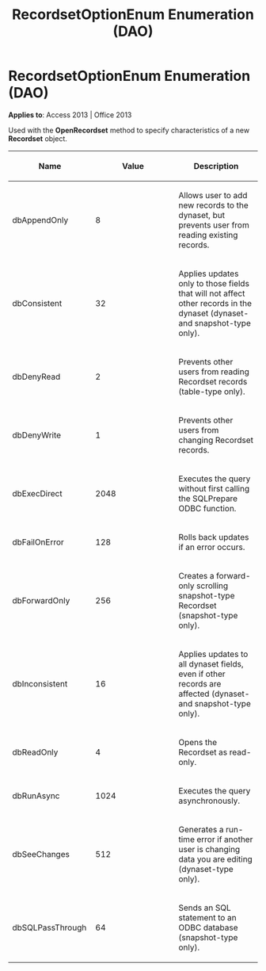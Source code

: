 ﻿---
title: RecordsetOptionEnum Enumeration (DAO)
TOCTitle: RecordsetOptionEnum Enumeration
ms:assetid: 3a9d8664-dcb6-cb60-7cf6-e229eb699ef1
ms:mtpsurl: https://msdn.microsoft.com/library/Ff192649(v=office.15)
ms:contentKeyID: 48544266
ms.date: 09/18/2015
mtps_version: v=office.15
---

# RecordsetOptionEnum Enumeration (DAO)


**Applies to**: Access 2013 | Office 2013

Used with the **OpenRecordset** method to specify characteristics of a new **Recordset** object.

<table>
<colgroup>
<col style="width: 33%" />
<col style="width: 33%" />
<col style="width: 33%" />
</colgroup>
<thead>
<tr class="header">
<th><p>Name</p></th>
<th><p>Value</p></th>
<th><p>Description</p></th>
</tr>
</thead>
<tbody>
<tr class="odd">
<td><p>dbAppendOnly</p></td>
<td><p>8</p></td>
<td><p>Allows user to add new records to the dynaset, but prevents user from reading existing records.</p></td>
</tr>
<tr class="even">
<td><p>dbConsistent</p></td>
<td><p>32</p></td>
<td><p>Applies updates only to those fields that will not affect other records in the dynaset (dynaset- and snapshot-type only).</p></td>
</tr>
<tr class="odd">
<td><p>dbDenyRead</p></td>
<td><p>2</p></td>
<td><p>Prevents other users from reading Recordset records (table-type only).</p></td>
</tr>
<tr class="even">
<td><p>dbDenyWrite</p></td>
<td><p>1</p></td>
<td><p>Prevents other users from changing Recordset records.</p></td>
</tr>
<tr class="odd">
<td><p>dbExecDirect</p></td>
<td><p>2048</p></td>
<td><p>Executes the query without first calling the SQLPrepare ODBC function.</p></td>
</tr>
<tr class="even">
<td><p>dbFailOnError</p></td>
<td><p>128</p></td>
<td><p>Rolls back updates if an error occurs.</p></td>
</tr>
<tr class="odd">
<td><p>dbForwardOnly</p></td>
<td><p>256</p></td>
<td><p>Creates a forward-only scrolling snapshot-type Recordset (snapshot-type only).</p></td>
</tr>
<tr class="even">
<td><p>dbInconsistent</p></td>
<td><p>16</p></td>
<td><p>Applies updates to all dynaset fields, even if other records are affected (dynaset- and snapshot-type only).</p></td>
</tr>
<tr class="odd">
<td><p>dbReadOnly</p></td>
<td><p>4</p></td>
<td><p>Opens the Recordset as read-only.</p></td>
</tr>
<tr class="even">
<td><p>dbRunAsync</p></td>
<td><p>1024</p></td>
<td><p>Executes the query asynchronously.</p></td>
</tr>
<tr class="odd">
<td><p>dbSeeChanges</p></td>
<td><p>512</p></td>
<td><p>Generates a run-time error if another user is changing data you are editing (dynaset-type only).</p></td>
</tr>
<tr class="even">
<td><p>dbSQLPassThrough</p></td>
<td><p>64</p></td>
<td><p>Sends an SQL statement to an ODBC database (snapshot-type only).</p></td>
</tr>
</tbody>
</table>


